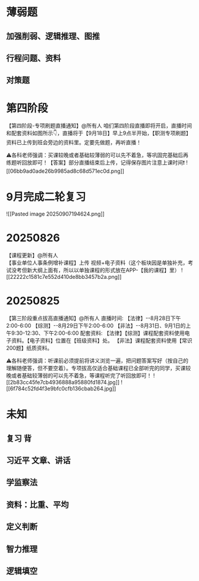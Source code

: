 # 薄弱题
## 加强削弱、逻辑推理、图推
## 行程问题、资料
## 对策题

# 第四阶段
【第四阶段-专项刷题直播通知】@所有人 
咱们第四阶段直播即将开启，直播时间和配套资料如图所示👇，直播将于【9月18日】早上9点半开始，【职测专项刷题】资料已上传到班会旁边的资料里。定要先做题，再听直播！

⚠各科老师强调：买课较晚或者基础较薄弱的可以先不着急，等巩固完基础后再练题听回放即可！【答案】部分直播结束后上传，记得保存图片注意上课时间❗
![[06bb9ad0ade26b9985ad8c68d571ec0d.png]]
# 9月完成二轮复习
![[Pasted image 20250907194624.png]]
# 20250826
【课程更新】@所有人  
【事业单位人事条例增补课程】上传 视频+电子资料（这个板块因是单独补充，考试没考但新大纲上面有，所以以单独课程的形式放在APP-【我的课程】里）
![[22222c1581c7e552d410de8bb3457b2a.png]]

# 20250825
【第三阶段重点拔高直播通知】@所有人 
直播时间: 
【法律】--8月28日下午2:00-6:00
【综测】--8月29日下午2:00-6:00
【非法】--8月31日、9月1日的上午9:30-12:30、下午2:00-6:00
配套资料: 
【法律】【综测】课程配套资料使用电子资料。【电子资料】位置在【班级资料】处。 
【非法】课程配套资料使用【常识200题】纸质资料。

⚠各科老师强调：听课前必须提前将讲义浏览一遍，把问题答案写好（按自己的理解随便答，但不要空着）。专项拔高仅适合基础课程已全部听完的同学，买课较晚或者基础较薄弱的可以先不着急，等课程听完了听回放即可！
![[2b83cc45fe7cb4936888a95880fd1874.jpg]]
![[6f784c52fd4f3e9bfc0cfb136cbab264.jpg]]

# 未知
## 复习 背
## 习近平 文章、讲话

## 学监察法

## 资料：比重、平均
## 定义判断
## 智力推理
## 逻辑填空
